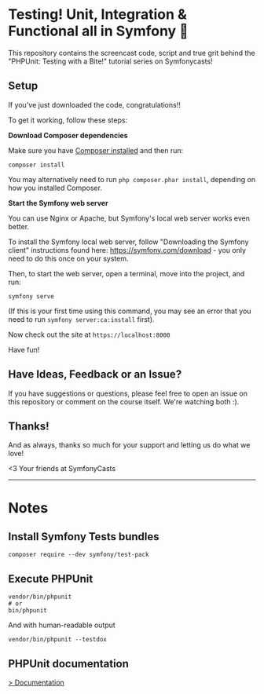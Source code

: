 # Testing! Unit, Integration & Functional all in Symfony 🧐

This repository contains the screencast code, script and true grit
behind the "PHPUnit: Testing with a Bite!" tutorial series on Symfonycasts! 

## Setup

If you've just downloaded the code, congratulations!!

To get it working, follow these steps:

**Download Composer dependencies**

Make sure you have [Composer installed](https://getcomposer.org/download/)
and then run:

```
composer install
```

You may alternatively need to run `php composer.phar install`, depending
on how you installed Composer.

**Start the Symfony web server**

You can use Nginx or Apache, but Symfony's local web server
works even better.

To install the Symfony local web server, follow
"Downloading the Symfony client" instructions found
here: https://symfony.com/download - you only need to do this
once on your system.

Then, to start the web server, open a terminal, move into the
project, and run:

```
symfony serve
```

(If this is your first time using this command, you may see an
error that you need to run `symfony server:ca:install` first).

Now check out the site at `https://localhost:8000`

Have fun!

## Have Ideas, Feedback or an Issue?

If you have suggestions or questions, please feel free to
open an issue on this repository or comment on the course
itself. We're watching both :).

## Thanks!

And as always, thanks so much for your support and letting
us do what we love!

<3 Your friends at SymfonyCasts

----

# Notes

## Install Symfony Tests bundles

```
composer require --dev symfony/test-pack
```

## Execute PHPUnit

```
vendor/bin/phpunit
# or
bin/phpunit

```

And with human-readable output

```
vendor/bin/phpunit --testdox
```



## PHPUnit documentation

[> Documentation](https://docs.phpunit.de/en/main/)
